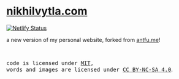 # [nikhilvytla.com](https://nikhilvytla.com)

[![Netlify Status](https://api.netlify.com/api/v1/badges/f8f50a13-7063-471a-8a86-bb978f06f5d8/deploy-status)](https://app.netlify.com/projects/nikhilvytla/deploys)

a new version of my personal website, forked from [antfu.me](https://github.com/antfu/antfu.me)!

<br>

<samp>code is licensed under <a href='./LICENSE'>MIT</a>,<br> words and images are licensed under <a href='https://creativecommons.org/licenses/by-nc-sa/4.0/'>CC BY-NC-SA 4.0</a></samp>.
